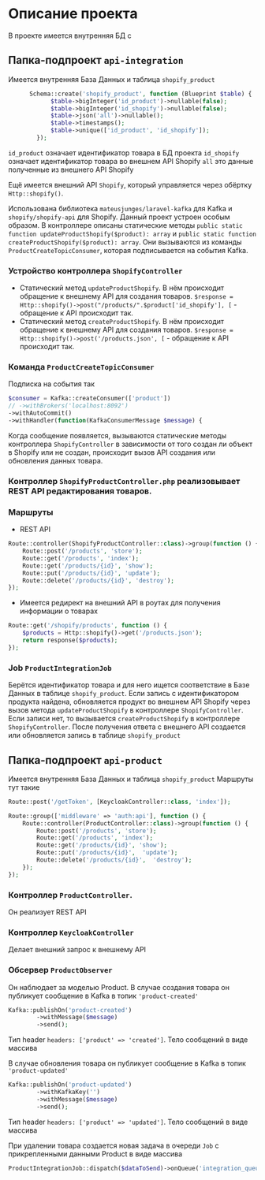 # Описание проекта
В проекте имеется внутренняя БД с 

## Папка-подпроект `api-integration`
Имеется внутренняя База Данных и таблица `shopify_product`

```PHP
      Schema::create('shopify_product', function (Blueprint $table) {
            $table->bigInteger('id_product')->nullable(false);
            $table->bigInteger('id_shopify')->nullable(false);
            $table->json('all')->nullable();
            $table->timestamps();
            $table->unique(['id_product', 'id_shopify']);
        });
```
`id_product` означает идентификатор товара в БД проекта
`id_shopify` означает идентификатор товара во внешнем API Shopify
`all` это данные полученные из внешнего API Shopify

Ещё имеется внешний API `Shopify`, который управляется через обёртку `Http::shopify()`.

Использована библиотека `mateusjunges/laravel-kafka` для Kafka и `shopify/shopify-api` для Shopify.
Данный проект устроен особым образом. В контроллере описаны статические методы `public static function updateProductShopify($product): array` и `public static function createProductShopify($product): array`. Они вызываются из команды `ProductCreateTopicConsumer`, которая подписывается на события Kafka.

### Устройство контроллера `ShopifyController`
- Статический метод `updateProductShopify`. В нём происходит обращение к внешнему API для создания товаров. `$response = Http::shopify()->post("/products/".$product['id_shopify'], [` - обращение к API происходит так. 
- Статический метод `createProductShopify`. В нём происходит обращение к внешнему API для создания товаров. `$response = Http::shopify()->post('/products.json', [` - обращение к API происходит так. 

### Команда `ProductCreateTopicConsumer`
Подписка на события так 
```PHP
$consumer = Kafka::createConsumer(['product'])
// ->withBrokers('localhost:8092')
->withAutoCommit()
->withHandler(function(KafkaConsumerMessage $message) {
```
Когда сообщение появляется, вызываются статические методы контроллера `ShopifyController` в зависимости от того создан ли объект в Shopify или не создан, происходит вызов API создания или обновления данных товара.

### Контроллер `ShopifyProductController.php` реализовывает REST API редактирования товаров.

### Маршруты
- REST API
```PHP 
Route::controller(ShopifyProductController::class)->group(function () {
    Route::post('/products', 'store');
    Route::get('/products', 'index');
    Route::get('/products/{id}', 'show');
    Route::put('/products/{id}', 'update');
    Route::delete('/products/{id}', 'destroy');
});
```
- Имеется редирект на внешний API в роутах для получения информации о товарах
```PHP
Route::get('/shopify/products', function () {
    $products = Http::shopify()->get('/products.json');
    return response($products);
});
```

### Job `ProductIntegrationJob`
Берётся идентификатор товара и для него ищется соответствие в Базе Данных в таблице `shopify_product`. Если запись с идентификатором продукта найдена, обновляется продукт во внешнем API Shopify через вызов метода `updateProductShopify` в контроллере `ShopifyController`. Если записи нет, то вызывается `createProductShopify` в контроллере `ShopifyController`. После получения ответа с внешнего API создается или обновляется запись в таблице `shopify_product`




## Папка-подпроект `api-product`
Имеется внутренняя База Данных и таблица `shopify_product`
Маршруты тут такие
```PHP
Route::post('/getToken', [KeycloakController::class, 'index']);

Route::group(['middleware' => 'auth:api'], function () {
    Route::controller(ProductController::class)->group(function () {
        Route::post('/products', 'store');
        Route::get('/products', 'index');
        Route::get('/products/{id}', 'show');
        Route::put('/products/{id}',  'update');
        Route::delete('/products/{id}',  'destroy');
    });
});
```
### Контроллер `ProductController`. 
Он реализует REST API

### Контроллер `KeycloakController` 
Делает внешний запрос к внешнему API

### Обсервер `ProductObserver`
Он наблюдает за моделью Product. В случае создания товара он публикует сообщение в Kafka в топик `'product-created'`
```PHP
Kafka::publishOn('product-created')
        ->withMessage($message)
        ->send();
```
Тип header `headers: ['product' => 'created']`. Тело сообщений в виде массива

В случае обновления товара он публикует сообщение в Kafka в топик `'product-updated'`
```PHP
Kafka::publishOn('product-updated')
        ->withKafkaKey('')        
        ->withMessage($message)
        ->send();
```
Тип header `headers: ['product' => 'updated']`. Тело сообщений в виде массива

При удалении товара создается новая задача в очереди `Job` c прикрепленными данными Product в виде массива
```PHP
ProductIntegrationJob::dispatch($dataToSend)->onQueue('integration_queue');
```